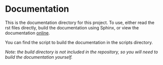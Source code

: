 # Documentation

This is the documentation directory for this project. To use, either read the rst files
directly, build the documentation using Sphinx, or view the documentation
[online](https://tams-nxct.readthedocs.io/en/latest/index.html).

You can find the script to build the documentation in the scripts directory.

_Note: the build directory is not included in the repository, so you will need to build
the documentation yourself._
